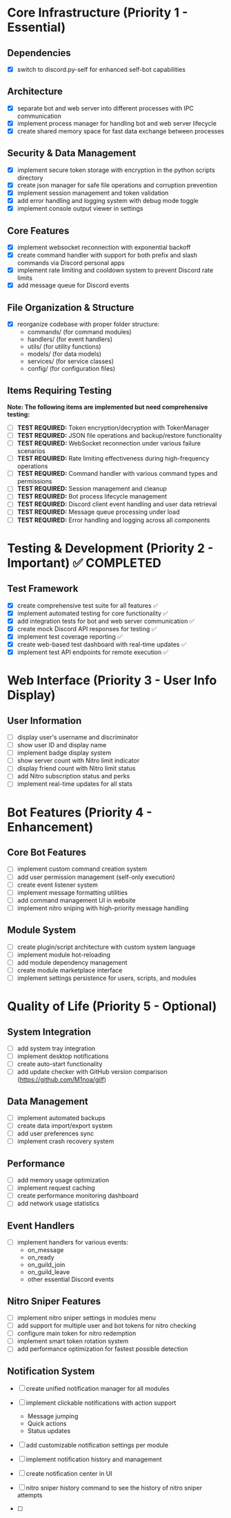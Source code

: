 # Core Infrastructure (Priority 1 - Essential)
## Dependencies
- [x] switch to discord.py-self for enhanced self-bot capabilities

## Architecture
- [x] separate bot and web server into different processes with IPC communication
- [x] implement process manager for handling bot and web server lifecycle
- [x] create shared memory space for fast data exchange between processes

## Security & Data Management
- [x] implement secure token storage with encryption in the python scripts directory
- [x] create json manager for safe file operations and corruption prevention
- [x] implement session management and token validation
- [x] add error handling and logging system with debug mode toggle
- [x] implement console output viewer in settings

## Core Features
- [x] implement websocket reconnection with exponential backoff
- [x] create command handler with support for both prefix and slash commands via Discord personal apps
- [x] implement rate limiting and cooldown system to prevent Discord rate limits
- [x] add message queue for Discord events

## File Organization & Structure
- [x] reorganize codebase with proper folder structure:
  - commands/ (for command modules)
  - handlers/ (for event handlers)
  - utils/ (for utility functions)
  - models/ (for data models)
  - services/ (for service classes)
  - config/ (for configuration files)

## Items Requiring Testing
**Note: The following items are implemented but need comprehensive testing:**
- [ ] **TEST REQUIRED:** Token encryption/decryption with TokenManager
- [ ] **TEST REQUIRED:** JSON file operations and backup/restore functionality
- [ ] **TEST REQUIRED:** WebSocket reconnection under various failure scenarios
- [ ] **TEST REQUIRED:** Rate limiting effectiveness during high-frequency operations
- [ ] **TEST REQUIRED:** Command handler with various command types and permissions
- [ ] **TEST REQUIRED:** Session management and cleanup
- [ ] **TEST REQUIRED:** Bot process lifecycle management
- [ ] **TEST REQUIRED:** Discord client event handling and user data retrieval
- [ ] **TEST REQUIRED:** Message queue processing under load
- [ ] **TEST REQUIRED:** Error handling and logging across all components

# Testing & Development (Priority 2 - Important) ✅ COMPLETED
## Test Framework
- [x] create comprehensive test suite for all features ✅
- [x] implement automated testing for core functionality ✅
- [x] add integration tests for bot and web server communication ✅
- [x] create mock Discord API responses for testing ✅
- [x] implement test coverage reporting ✅
- [x] create web-based test dashboard with real-time updates ✅
- [x] implement test API endpoints for remote execution ✅

# Web Interface (Priority 3 - User Info Display)
## User Information
- [ ] display user's username and discriminator
- [ ] show user ID and display name
- [ ] implement badge display system
- [ ] show server count with Nitro limit indicator
- [ ] display friend count with Nitro limit status
- [ ] add Nitro subscription status and perks
- [ ] implement real-time updates for all stats

# Bot Features (Priority 4 - Enhancement)
## Core Bot Features
- [ ] implement custom command creation system
- [ ] add user permission management (self-only execution)
- [ ] create event listener system
- [ ] implement message formatting utilities
- [ ] add command management UI in website
- [ ] implement nitro sniping with high-priority message handling

## Module System
- [ ] create plugin/script architecture with custom system language
- [ ] implement module hot-reloading
- [ ] add module dependency management
- [ ] create module marketplace interface
- [ ] implement settings persistence for users, scripts, and modules

# Quality of Life (Priority 5 - Optional)
## System Integration
- [ ] add system tray integration
- [ ] implement desktop notifications
- [ ] create auto-start functionality
- [ ] add update checker with GitHub version comparison (https://github.com/M1noa/gilf)

## Data Management
- [ ] implement automated backups
- [ ] create data import/export system
- [ ] add user preferences sync
- [ ] implement crash recovery system

## Performance
- [ ] add memory usage optimization
- [ ] implement request caching
- [ ] create performance monitoring dashboard
- [ ] add network usage statistics

## Event Handlers
- [ ] implement handlers for various events:
  - on_message
  - on_ready
  - on_guild_join
  - on_guild_leave
  - other essential Discord events
## Nitro Sniper Features
- [ ] implement nitro sniper settings in modules menu
- [ ] add support for multiple user and bot tokens for nitro checking
- [ ] configure main token for nitro redemption
- [ ] implement smart token rotation system
- [ ] add performance optimization for fastest possible detection

## Notification System
- [ ] create unified notification manager for all modules
- [ ] implement clickable notifications with action support
  - Message jumping
  - Quick actions
  - Status updates
- [ ] add customizable notification settings per module
- [ ] implement notification history and management
- [ ] create notification center in UI
  

- [ ] nitro sniper history command to see the history of nitro sniper attempts
- [ ]